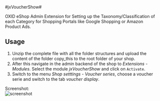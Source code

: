 #jxVoucherShow#

OXID eShop Admin Extension for Setting up the Taxonomy/Classification of each Category for Shopping Portals like Google Shopping or Amazon Product Ads.


## Usage ##

1. Unzip the complete file with all the folder structures and upload the content of the folder copy_this to the root folder of your shop.
2. After this navigate in the admin backend of the shop to _Extensions_ - _Modules_. Select the module _jxVoucherShow_ and click on `Activate`.
3. Switch to the menu _Shop setttings_ - _Voucher series_, choose a voucher serie and switch to the tab _voucher display_.
  
Screenshot:  
![screenshot](https://github.com/job963/jxVoucherShow/raw/master/docs/img/vouchershow_tab-rs.png)
